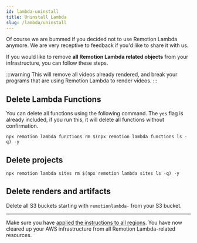 ```yaml
---
id: lambda-uninstall
title: Uninstall Lambda
slug: /lambda/uninstall
---
```


Of course we are bummed if you decided not to use Remotion Lambda anymore. We are very receptive to feedback if you'd like to share it with us.

If you would like to remove **all Remotion Lambda related objects** from your infrastructure, you can follow these steps.

:::warning
This will remove all videos already rendered, and break your programs that are using Remotion Lambda to render videos.
:::

## Delete Lambda Functions

You can delete all functions using the following command. The `yes` flag is already included, if you run this, it will delete all functions without confirmation.

```
npx remotion lambda functions rm $(npx remotion lambda functions ls -q) -y
```

## Delete projects

```
npx remotion lambda sites rm $(npx remotion lambda sites ls -q) -y
```

## Delete renders and artifacts

Delete all S3 buckets starting with `remotionlambda-` from your S3 bucket.

---

Make sure you have [applied the instructions to all regions](/docs/lambda/region-selection). You have now cleared up your AWS infrastructure from all Remotion Lambda-related resources.
